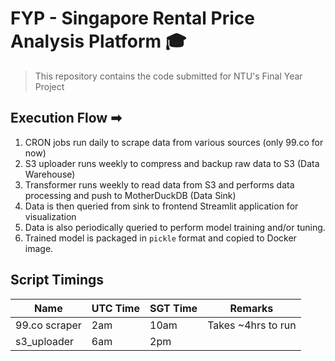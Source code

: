 # FYP - Singapore Rental Price Analysis Platform 🎓

> This repository contains the code submitted for NTU's Final Year Project

## Execution Flow ➡

1. CRON jobs run daily to scrape data from various sources (only 99.co for now)
2. S3 uploader runs weekly to compress and backup raw data to S3 (Data Warehouse)
3. Transformer runs weekly to read data from S3 and performs data processing and push to MotherDuckDB (Data Sink)
4. Data is then queried from sink to frontend Streamlit application for visualization
5. Data is also periodically queried to perform model training and/or tuning.
6. Trained model is packaged in `pickle` format and copied to Docker image.

## Script Timings

| Name          | UTC Time | SGT Time | Remarks            |
| ------------- | -------- | -------- | ------------------ |
| 99.co scraper | 2am      | 10am     | Takes ~4hrs to run |
| s3_uploader   | 6am      | 2pm      |                    |
